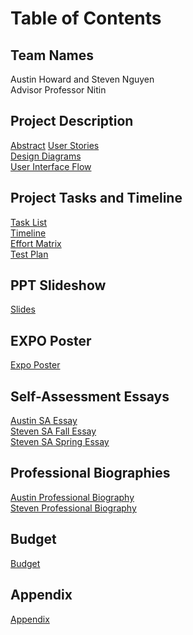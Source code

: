 # Table of Contents  
    
## Team Names    
Austin Howard and Steven Nguyen    
Advisor Professor Nitin   
   
## Project Description    
[Abstract](https://github.com/Howarat/Senior-Design-Project/blob/main/Appendix.md)
[User Stories](https://github.com/Howarat/Senior-Design-Project/blob/main/User_Stories.md)    
[Design Diagrams](https://github.com/Howarat/Senior-Design-Project/blob/main/Design%20Diagrams/DesignDiagram.pdf)    
[User Interface Flow](https://github.com/Howarat/Senior-Design-Project/blob/main/UserFlow.PNG)    

## Project Tasks and Timeline    
[Task List](https://github.com/Howarat/Senior-Design-Project/blob/main/Tasklist.md)    
[Timeline](https://github.com/Howarat/Senior-Design-Project/blob/main/Timeline.pdf)    
[Effort Matrix](https://github.com/Howarat/Senior-Design-Project/blob/main/EffortMatrix.pdf)    
[Test Plan](https://github.com/Howarat/Senior-Design-Project/blob/main/Test%20Plan.pdf)

## PPT Slideshow    
[Slides](https://docs.google.com/presentation/d/1wwn7idlGqVy3K3MOnffOkdKw0-vaAygg8YtdbmtXDr8/edit?usp=sharing)    
    
## EXPO Poster    
[Expo Poster](https://github.com/Howarat/Senior-Design-Project/blob/main/poster.pdf)

## Self-Assessment Essays    
[Austin SA Essay](https://github.com/Howarat/Senior-Design-Project/blob/main/Capstone-Assessment-Austin.md)    
[Steven SA Fall Essay](https://github.com/Howarat/Senior-Design-Project/blob/main/Capstone-Assessment-Steven.md)   
[Steven SA Spring Essay](https://github.com/Howarat/Senior-Design-Project/blob/main/Capstone-Assessment-Spring-Steven.md)

## Professional Biographies    
[Austin Professional Biography](https://github.com/Howarat/Senior-Design-Project/blob/main/Professional-Biography-Austin_Howard-Clark.md)    
[Steven Professional Biography](https://github.com/Howarat/Senior-Design-Project/blob/main/Professional-Biography-Steven-Nguyen.md)    

## Budget
[Budget](https://github.com/Howarat/Senior-Design-Project/blob/main/Budget.md)    

## Appendix    
[Appendix](https://github.com/Howarat/Senior-Design-Project/blob/main/Appendix.md)
